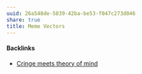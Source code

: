 ```yaml
---
uuid: 26a548de-5839-42ba-be53-f047c273d046
share: true
title: Meme Vectors
---
```

#### Backlinks

* [Cringe meets theory of mind](/cef3066c-8a14-467b-979e-9036068e3653)